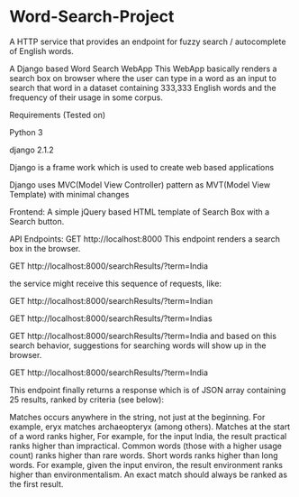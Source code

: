 # Word-Search-Project
A HTTP service that provides an endpoint for fuzzy search / autocomplete of English words.

A Django based Word Search WebApp This WebApp basically renders a search box on browser where the user can type in a word as an input to search that word in a dataset containing 333,333 English words and the frequency of their usage in some corpus.

Requirements (Tested on)

Python 3 

django 2.1.2

Django is a frame work which is used to create web based applications

Django uses MVC(Model View Controller) pattern as MVT(Model View Template) with minimal changes

Frontend: A simple jQuery based HTML template of Search Box with a Search button.

API Endpoints: GET http://localhost:8000 This endpoint renders a search box in the browser.

GET http://localhost:8000/searchResults/?term=India

the service might receive this sequence of requests, like:

GET http://localhost:8000/searchResults/?term=Indian

GET http://localhost:8000/searchResults/?term=Indias

GET http://localhost:8000/searchResults/?term=India and based on this search behavior, suggestions for searching words will show up in the browser.

GET http://localhost:8000/searchResults/?term=India

This endpoint finally returns a response which is of JSON array containing 25 results, ranked by criteria (see below):

Matches occurs anywhere in the string, not just at the beginning. For example, eryx matches archaeopteryx (among others). Matches at the start of a word ranks higher, For example, for the input India, the result practical ranks higher than impractical. Common words (those with a higher usage count) ranks higher than rare words. Short words ranks higher than long words. For example, given the input environ, the result environment ranks higher than environmentalism. An exact match should always be ranked as the first result.
